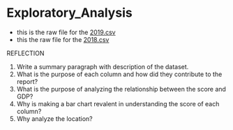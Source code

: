 # Exploratory_Analysis

+ this is the raw file for the [2019.csv](https://raw.githubusercontent.com/cillanguyen/Exploratory_Analysis/main/2019.csv?token=AV3A5GZ4UF654PL43R5V37LBRRZAG)
+ this the raw file for the [2018.csv](https://raw.githubusercontent.com/cillanguyen/Exploratory_Analysis/main/2018.csv?token=AV3A5G2IPUNA6LKTTJ6VZL3BRRY4E)

REFLECTION

1. Write a summary paragraph with description of the dataset.
2. What is the purpose of each column and how did they contribute to the report? 
3. What is the purpose of analyzing the relationship between the score and GDP?
4. Why is making a bar chart revalent in understanding the score of each column?
5. Why analyze the location? 
